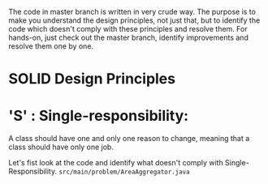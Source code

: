 The code in master branch is written in very crude way. The purpose is to make you understand the design principles, not just that, but to identify the code which doesn't comply with these principles and resolve them. For hands-on, just check out the master branch, identify improvements and resolve them one by one.

# SOLID Design Principles 
# 'S' : Single-responsibility:
A class should have one and only one reason to change, meaning that a class should have only one job.

Let's fist look at the code and identify what doesn't comply with Single-Responsibility.
```src/main/problem/AreaAggregator.java``` 
